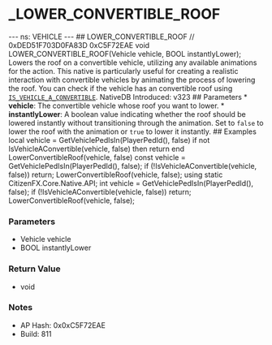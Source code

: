# _LOWER_CONVERTIBLE_ROOF

--- ns: VEHICLE --- ## LOWER_CONVERTIBLE_ROOF  // 0xDED51F703D0FA83D 0xC5F72EAE void LOWER_CONVERTIBLE_ROOF(Vehicle vehicle, BOOL instantlyLower);  Lowers the roof on a convertible vehicle, utilizing any available animations for the action. This native is particularly useful for creating a realistic interaction with convertible vehicles by animating the process of lowering the roof.  You can check if the vehicle has an convertible roof using [`IS_VEHICLE_A_CONVERTIBLE`](#_0x52F357A30698BCCE).  NativeDB Introduced: v323  ## Parameters * **vehicle**: The convertible vehicle whose roof you want to lower. * **instantlyLower**: A boolean value indicating whether the roof should be lowered instantly without transitioning through the animation. Set to `false` to lower the roof with the animation or `true` to lower it instantly.  ## Examples local vehicle = GetVehiclePedIsIn(PlayerPedId(), false) if not IsVehicleAConvertible(vehicle, false) then return end LowerConvertibleRoof(vehicle, false)  const vehicle = GetVehiclePedIsIn(PlayerPedId(), false); if (!IsVehicleAConvertible(vehicle, false)) return; LowerConvertibleRoof(vehicle, false);  using static CitizenFX.Core.Native.API;  int vehicle = GetVehiclePedIsIn(PlayerPedId(), false); if (!IsVehicleAConvertible(vehicle, false)) return; LowerConvertibleRoof(vehicle, false);

### Parameters
* Vehicle vehicle
* BOOL instantlyLower

### Return Value
* void

### Notes
* AP Hash: 0x0xC5F72EAE
* Build: 811

